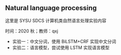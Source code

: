 ## Natural language processing

这里是 SYSU SDCS 计算机类自然语言处理实验内容

时间：2020 秋；教师：qxj

- 实验一：中文分词，使用 BiLSTM+CRF 实现中文分词
- 实验二：语言模型，尝试使用 LSTM 实现语言模型

